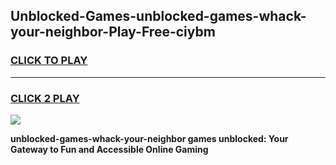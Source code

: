 
## Unblocked-Games-unblocked-games-whack-your-neighbor-Play-Free-ciybm
<h3>
<a href="https://premium76.site?title=unblocked-games-whack-your-neighbor&ref=09A">CLICK TO PLAY</a></h3>
<hr>

<h3>
<a href="https://premium76.site?title=unblocked-games-whack-your-neighbor&ref=09A">CLICK 2 PLAY</a>
  
</h3>

<a href="https://premium76.site?title=unblocked-games-whack-your-neighbor&ref=09A"><img src="https://clearcache.store/games.png"></a>


**unblocked-games-whack-your-neighbor games unblocked: Your Gateway to Fun and Accessible Online Gaming**
